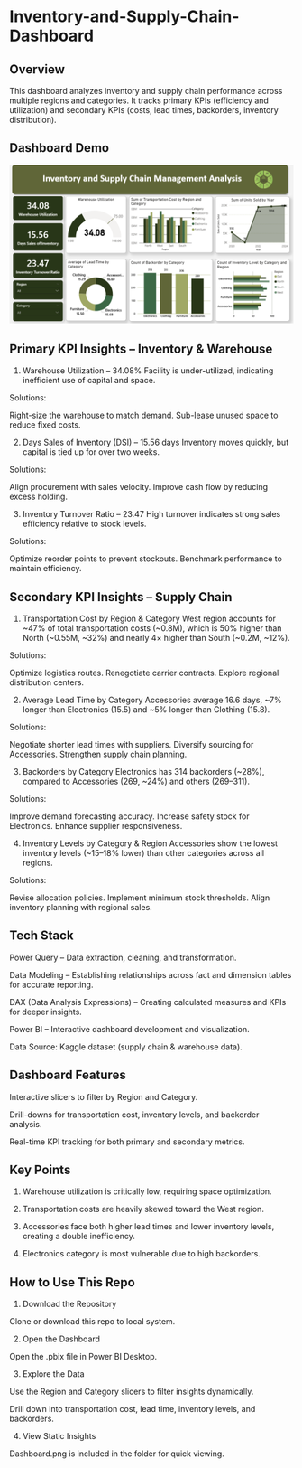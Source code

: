 # Inventory-and-Supply-Chain-Dashboard
## Overview  
This dashboard analyzes inventory and supply chain performance across multiple regions and categories.
It tracks primary KPIs (efficiency and utilization) and secondary KPIs (costs, lead times, backorders, inventory distribution).

## Dashboard Demo  

![Dashboard Overview](Dashboard.png)


## Primary KPI Insights – Inventory & Warehouse

1. Warehouse Utilization – 34.08%
Facility is under-utilized, indicating inefficient use of capital and space.

Solutions:

Right-size the warehouse to match demand.
Sub-lease unused space to reduce fixed costs.


2. Days Sales of Inventory (DSI) – 15.56 days
Inventory moves quickly, but capital is tied up for over two weeks.

Solutions:

Align procurement with sales velocity.
Improve cash flow by reducing excess holding.


3. Inventory Turnover Ratio – 23.47
High turnover indicates strong sales efficiency relative to stock levels.

Solutions:

Optimize reorder points to prevent stockouts.
Benchmark performance to maintain efficiency.


## Secondary KPI Insights – Supply Chain

1. Transportation Cost by Region & Category
West region accounts for ~47% of total transportation costs (~0.8M), which is 50% higher than North (~0.55M, ~32%) and nearly 4× higher than South (~0.2M, ~12%).

Solutions:

Optimize logistics routes.
Renegotiate carrier contracts.
Explore regional distribution centers.


2. Average Lead Time by Category
Accessories average 16.6 days, ~7% longer than Electronics (15.5) and ~5% longer than Clothing (15.8).

Solutions:

Negotiate shorter lead times with suppliers.
Diversify sourcing for Accessories.
Strengthen supply chain planning.


3. Backorders by Category
Electronics has 314 backorders (~28%), compared to Accessories (269, ~24%) and others (269–311).

Solutions:

Improve demand forecasting accuracy.
Increase safety stock for Electronics.
Enhance supplier responsiveness.


4. Inventory Levels by Category & Region
Accessories show the lowest inventory levels (~15–18% lower) than other categories across all regions.

Solutions:

Revise allocation policies.
Implement minimum stock thresholds.
Align inventory planning with regional sales.


## Tech Stack

Power Query – Data extraction, cleaning, and transformation.

Data Modeling – Establishing relationships across fact and dimension tables for accurate reporting.

DAX (Data Analysis Expressions) – Creating calculated measures and KPIs for deeper insights.

Power BI – Interactive dashboard development and visualization.

Data Source: Kaggle dataset (supply chain & warehouse data).


## Dashboard Features

Interactive slicers to filter by Region and Category.

Drill-downs for transportation cost, inventory levels, and backorder analysis.

Real-time KPI tracking for both primary and secondary metrics.


## Key Points

1. Warehouse utilization is critically low, requiring space optimization.

2. Transportation costs are heavily skewed toward the West region.

3. Accessories face both higher lead times and lower inventory levels, creating a double inefficiency.

4. Electronics category is most vulnerable due to high backorders.


## How to Use This Repo

1. Download the Repository

Clone or download this repo to local system.


2. Open the Dashboard

Open the .pbix file in Power BI Desktop.


3. Explore the Data

Use the Region and Category slicers to filter insights dynamically.

Drill down into transportation cost, lead time, inventory levels, and backorders.


4. View Static Insights

Dashboard.png is included in the folder for quick viewing.
